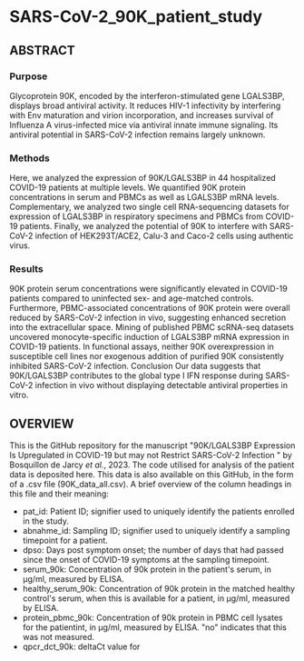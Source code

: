 # SARS-CoV-2_90K_patient_study

## ABSTRACT 

### Purpose 

Glycoprotein 90K, encoded by the interferon-stimulated gene LGALS3BP, displays broad antiviral activity. It reduces HIV-1 infectivity by interfering with Env maturation and virion incorporation, and increases survival of Influenza A virus-infected mice via antiviral innate immune signaling. Its antiviral potential in SARS-CoV-2 infection remains largely unknown. 

### Methods 

Here, we analyzed the expression of 90K/LGALS3BP in 44 hospitalized COVID-19 patients at multiple levels. We quantified 90K protein concentrations in serum and PBMCs as well as LGALS3BP mRNA levels. Complementary, we analyzed two single cell RNA-sequencing datasets for expression of LGALS3BP in respiratory specimens and PBMCs from COVID-19 patients. Finally, we analyzed the potential of 90K to interfere with SARS-CoV-2 infection of HEK293T/ACE2, Calu-3 and Caco-2 cells using authentic virus. 

### Results 

90K protein serum concentrations were significantly elevated in COVID-19 patients compared to uninfected sex- and age-matched controls. Furthermore, PBMC-associated concentrations of 90K protein were overall reduced by SARS-CoV-2 infection in vivo, suggesting enhanced secretion into the extracellular space. Mining of published PBMC scRNA-seq datasets uncovered monocyte-specific induction of LGALS3BP mRNA expression in COVID-19 patients. In functional assays, neither 90K overexpression in susceptible cell lines nor exogenous addition of purified 90K consistently inhibited SARS-CoV-2 infection. 
Conclusion Our data suggests that 90K/LGALS3BP contributes to the global type I IFN response during SARS-CoV-2 infection in vivo without displaying detectable antiviral properties in vitro.

## OVERVIEW

This is the GitHub repository for the manuscript "90K/LGALS3BP Expression Is Upregulated in COVID-19 but may not Restrict SARS-CoV-2 Infection " by Bosquillon de Jarcy _et al._, 2023.  The code utilised for analysis of the patient data is deposited here. This data is also available on this GitHub, in the form of a .csv file (90K_data_all.csv). A brief overview of the column headings in this file and their meaning:

* pat_id: Patient ID; signifier used to uniquely identify the patients enrolled in the study.
* abnahme_id: Sampling ID; signifier used to uniquely identify a sampling timepoint for a patient.
* dpso: Days post symptom onset; the number of days that had passed since the onset of COVID-19 symptoms at the sampling timepoint.
* serum_90k: Concentration of 90k protein in the patient's serum, in μg/ml, measured by ELISA.
* healthy_serum_90k: Concentration of 90k protein in the matched healthy control's serum, when this is available for a patient, in μg/ml, measured by ELISA.
* protein_pbmc_90k: Concentration of 90k protein in PBMC cell lysates for the patientint, in μg/ml, measured by ELISA. "no" indicates that this was not measured.
* qpcr_dct_90k: deltaCt value for 


